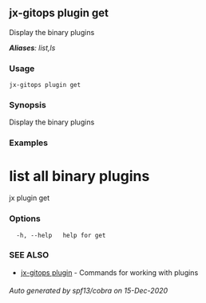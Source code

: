 ## jx-gitops plugin get

Display the binary plugins

***Aliases**: list,ls*

### Usage

```
jx-gitops plugin get
```

### Synopsis

Display the binary plugins

### Examples

  # list all binary plugins
  jx plugin get

### Options

```
  -h, --help   help for get
```

### SEE ALSO

* [jx-gitops plugin](jx-gitops_plugin.md)	 - Commands for working with plugins

###### Auto generated by spf13/cobra on 15-Dec-2020

